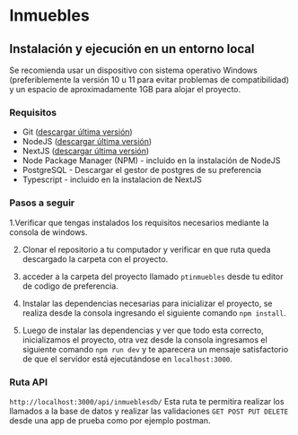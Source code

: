# Inmuebles

## Instalación y ejecución en un entorno local
Se recomienda usar un dispositivo con sistema operativo Windows (preferiblemente la versión 10 u 11 para evitar problemas de compatibilidad) y un espacio de aproximadamente 1GB para alojar el proyecto.

### Requisitos
* Git ([descargar última versión](https://git-scm.com/downloads))
* NodeJS ([descargar última versión](https://nodejs.org/es))
*  NextJS ([descargar última versión](https://nextjs.org/))
* Node Package Manager (NPM) - incluido en la instalación de NodeJS
* PostgreSQL - Descargar el gestor de postgres de su preferencia
* Typescript - incluido en la instalacion de NextJS


### Pasos a seguir

1.Verificar que tengas instalados los requisitos necesarios mediante la consola de windows.

2. Clonar el repositorio a tu computador y verificar en que ruta queda descargado la carpeta con el proyecto.

3. acceder a la carpeta del proyecto llamado `ptinmuebles` desde tu editor de codigo de preferencia.

4. Instalar las dependencias necesarias para inicializar el proyecto, se realiza desde la consola ingresando el siguiente comando `npm install`.

5. Luego de instalar las dependencias y ver que todo esta correcto, inicializamos el proyecto, otra vez desde la consola ingresamos el siguiente comando `npm run dev` y te aparecera un mensaje satisfactorio de que el servidor está ejecutándose en `localhost:3000`.

 ### Ruta API
`http://localhost:3000/api/inmueblesdb/` Esta ruta te permitira realizar los llamados a la base de datos y realizar las validaciones `GET POST PUT DELETE` desde una app de prueba como por ejemplo postman.






   

